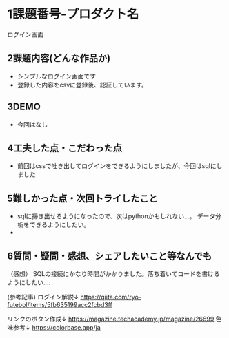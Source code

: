 
#   1課題番号-プロダクト名
ログイン画面

##  2課題内容(どんな作品か)
-   シンプルなログイン画面です
-   登録した内容をcsvに登録後、認証しています。

##  3DEMO
-   今回はなし

##  4工夫した点・こだわった点
-  前回はcssで吐き出してログインをできるようにしましたが、今回はsqlにしました

##  5難しかった点・次回トライしたこと
-   sqlに掃き出せるようになったので、次はpythonかもしれない...。
    データ分析をできるようにしたい。
-   

##  6質問・疑問・感想、シェアしたいこと等なんでも
（感想）
SQLの接続にかなり時間がかかりました。落ち着いてコードを書けるようにしたい....


(参考記事)
ログイン解説↓
https://qiita.com/ryo-futebol/items/5fb635199acc2fcbd3ff

リンクのボタン作成↓
https://magazine.techacademy.jp/magazine/26699
色味参考↓
https://colorbase.app/ja
